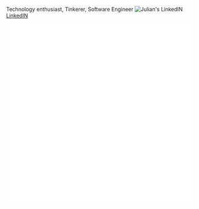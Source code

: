 Technology enthusiast, Tinkerer, Software Engineer <img alt="Julian's LinkedIN" height="16px" width="20px" src="https://www.vectorlogo.zone/logos/linkedin/linkedin-icon.svg" /></a>[LinkedIN](https://www.linkedin.com/in/julianjohnmendoza/)
 
![Metrics](https://github.com/julianmendoza/julianmendoza/blob/main/github-metrics.svg)
